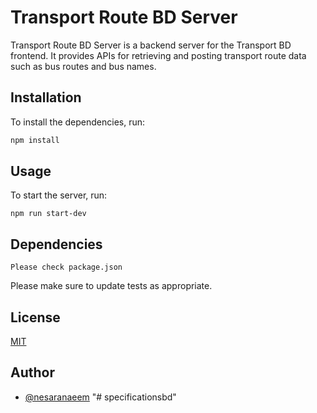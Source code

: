 # Transport Route BD Server

Transport Route BD Server is a backend server for the Transport BD frontend. It provides APIs for retrieving and posting transport route data such as bus routes and bus names.

## Installation

To install the dependencies, run:

```bash
npm install

```

## Usage

To start the server, run:

```
npm run start-dev
```

## Dependencies

```
Please check package.json
```

Please make sure to update tests as appropriate.

## License

[MIT](https://choosealicense.com/licenses/mit/)

## Author

- [@nesaranaeem](https://www.github.com/nesaranaeem)
"# specificationsbd" 
